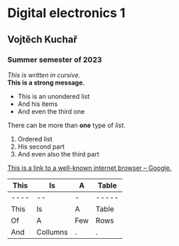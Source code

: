 # Digital electronics 1
## Vojtěch Kuchař
### Summer semester of 2023
_This is written in cursive._<br>
__This is a strong message.__<br>
- This is an unondered list
- And his items
- And even the third one<br>

There can be more than __one__ type of _list_.<br>
1. Ordered list
2. His second part
3. And even also the third part

[This is a link to a well-known internet browser – Google.](https://google.com "Google.com")

|This|Is|A|Table|
|----|--|-|-----|
|----|--|-|-----|
|This|Is|A|Table|
|Of  |A |Few|Rows|
|And |Collumns|.|.|
